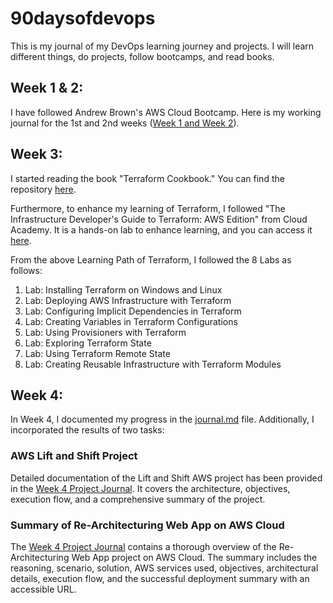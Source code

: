 # 90daysofdevops

This is my journal of my DevOps learning journey and projects. I will learn different things, do projects, follow bootcamps, and read books.

## Week 1 & 2:

I have followed Andrew Brown's AWS Cloud Bootcamp. Here is my working journal for the 1st and 2nd weeks ([Week 1 and Week 2](https://github.com/sumamazaeem/aws-bootcamp-cruddur-2023)).

## Week 3:

I started reading the book "Terraform Cookbook." You can find the repository [here](https://github.com/sumamazaeem/Terraformcookbook).

Furthermore, to enhance my learning of Terraform, I followed "The Infrastructure Developer's Guide to Terraform: AWS Edition" from Cloud Academy. It is a hands-on lab to enhance learning, and you can access it [here](https://cloudacademy.com/learning-paths/terraform-on-aws-1-2377/).

From the above Learning Path of Terraform, I followed the 8 Labs as follows:

1. Lab: Installing Terraform on Windows and Linux
2. Lab: Deploying AWS Infrastructure with Terraform
3. Lab: Configuring Implicit Dependencies in Terraform
4. Lab: Creating Variables in Terraform Configurations
5. Lab: Using Provisioners with Terraform
6. Lab: Exploring Terraform State
7. Lab: Using Terraform Remote State
8. Lab: Creating Reusable Infrastructure with Terraform Modules

## Week 4:

In Week 4, I documented my progress in the [journal.md](week4/journal.md) file. Additionally, I incorporated the results of two tasks:

### AWS Lift and Shift Project

Detailed documentation of the Lift and Shift AWS project has been provided in the [Week 4 Project Journal](week4/journal.md). It covers the architecture, objectives, execution flow, and a comprehensive summary of the project.

### Summary of Re-Architecturing Web App on AWS Cloud

The [Week 4 Project Journal](week4/journal.md) contains a thorough overview of the Re-Architecturing Web App project on AWS Cloud. The summary includes the reasoning, scenario, solution, AWS services used, objectives, architectural details, execution flow, and the successful deployment summary with an accessible URL.
